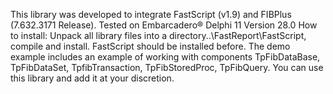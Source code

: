 This library was developed to integrate FastScript (v1.9) and FIBPlus (7.632.3171 Release).
Tested on Embarcadero® Delphi 11 Version 28.0
How to install:
Unpack all library files into a directory..\FastReport\FastScript\, compile and install.
FastScript should be installed before.
The demo example includes an example of working with components 
TpFibDataBase, TpFibDataSet, TpfibTransaction, TpFibStoredProc, TpFibQuery.
You can use this library and add it at your discretion.

